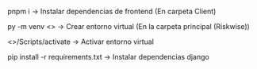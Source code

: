 pnpm i -> Instalar dependencias de frontend (En carpeta Client)

py -m venv <<env>> -> Crear entorno virtual (En la carpeta principal (Riskwise))

<<env>>/Scripts/activate -> Activar entorno virtual

pip install -r requirements.txt -> Instalar dependencias django
